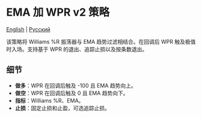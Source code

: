 # EMA 加 WPR v2 策略
[English](README.md) | [Русский](README_ru.md)

该策略将 Williams %R 振荡器与 EMA 趋势过滤相结合。在回调后 WPR 触及极值时入场。支持基于 WPR 的退出、追踪止损以及按条数退出。

## 细节

- **做多**：WPR 在回调后触及 -100 且 EMA 趋势向上。
- **做空**：WPR 在回调后触及 0 且 EMA 趋势向下。
- **指标**：Williams %R、EMA。
- **止损**：固定止损和止盈，可选追踪止损。
